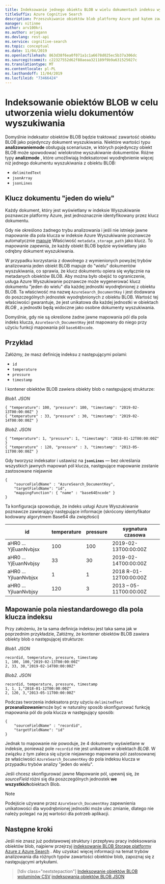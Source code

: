 ```yaml
---
title: Indeksowanie jednego obiektu BLOB w wielu dokumentach indeksu wyszukiwania z usługi Azure Blob indeksator do wyszukiwania pełnotekstowego
titleSuffix: Azure Cognitive Search
description: Przeszukiwanie obiektów blob platformy Azure pod kątem zawartości tekstowej przy użyciu indeksatora obiektów BLOB usługi Azure Cognitive Search. Każdy obiekt BLOB może przynieść jeden lub więcej dokumentów indeksu wyszukiwania.
manager: nitinme
author: arv100kri
ms.author: arjagann
ms.devlang: rest-api
ms.service: cognitive-search
ms.topic: conceptual
ms.date: 11/04/2019
ms.openlocfilehash: 863d38f6ea0f071a1c1a6678d025ec5b37a306dc
ms.sourcegitcommit: c22327552d62f88aeaa321189f9b9a631525027c
ms.translationtype: MT
ms.contentlocale: pl-PL
ms.lasthandoff: 11/04/2019
ms.locfileid: "73466424"
---
```

# <a name="indexing-blobs-to-produce-multiple-search-documents"></a>Indeksowanie obiektów BLOB w celu utworzenia wielu dokumentów wyszukiwania
Domyślnie indeksator obiektów BLOB będzie traktować zawartość obiektu BLOB jako pojedynczy dokument wyszukiwania. Niektóre wartości typu **analizowaniemode** obsługują scenariusze, w których pojedynczy obiekt BLOB może spowodować wielokrotne wyszukiwanie dokumentów. Różne typy **analizmode** , które umożliwiają Indeksatorowi wyodrębnienie więcej niż jednego dokumentu wyszukiwania z obiektu BLOB:
+ `delimitedText`
+ `jsonArray`
+ `jsonLines`

## <a name="one-to-many-document-key"></a>Klucz dokumentu "jeden do wielu"
Każdy dokument, który jest wyświetlany w indeksie Wyszukiwanie poznawcze platformy Azure, jest jednoznacznie identyfikowany przez klucz dokumentu. 

Gdy nie określono żadnego trybu analizowania i jeśli nie istnieje jawne mapowanie dla pola klucza w indeksie Azure Wyszukiwanie poznawcze automatycznie [mapuje](search-indexer-field-mappings.md) Właściwość `metadata_storage_path` jako klucz. To mapowanie zapewnia, że każdy obiekt BLOB będzie wyświetlany jako odrębny dokument wyszukiwania.

W przypadku korzystania z dowolnego z wymienionych powyżej trybów analizowania jeden obiekt BLOB mapuje do "wielu" dokumentów wyszukiwania, co sprawia, że klucz dokumentu opiera się wyłącznie na metadanych obiektów BLOB. Aby można było obejść to ograniczenie, usługa Azure Wyszukiwanie poznawcze może wygenerować klucz dokumentu "jeden do wielu" dla każdej jednostki wyodrębnionej z obiektu BLOB. Ta właściwość ma nazwę `AzureSearch_DocumentKey` i jest dodawana do poszczególnych jednostek wyodrębnionych z obiektu BLOB. Wartość tej właściwości gwarantuje, że jest unikatowa dla każdej jednostki w obiektach _BLOB_ , a jednostki będą widoczne jako osobne dokumenty wyszukiwania.

Domyślnie, gdy nie są określone żadne jawne mapowania pól dla pola indeks klucza, `AzureSearch_DocumentKey` jest mapowany do niego przy użyciu funkcji mapowania pól `base64Encode`.

## <a name="example"></a>Przykład
Załóżmy, że masz definicję indeksu z następującymi polami:
+ `id`
+ `temperature`
+ `pressure`
+ `timestamp`

I kontener obiektów BLOB zawiera obiekty blob o następującej strukturze:

_Blob1. JSON_

    { "temperature": 100, "pressure": 100, "timestamp": "2019-02-13T00:00:00Z" }
    { "temperature" : 33, "pressure" : 30, "timestamp": "2019-02-14T00:00:00Z" }

_Blob2. JSON_

    { "temperature": 1, "pressure": 1, "timestamp": "2018-01-12T00:00:00Z" }
    { "temperature" : 120, "pressure" : 3, "timestamp": "2013-05-11T00:00:00Z" }

Gdy tworzysz indeksator i ustawisz na **`jsonLines`** — bez określania wszystkich jawnych mapowań pól klucza, następujące mapowanie zostanie zastosowane niejawnie
    
    {
        "sourceFieldName" : "AzureSearch_DocumentKey",
        "targetFieldName": "id",
        "mappingFunction": { "name" : "base64Encode" }
    }

Ta konfiguracja spowoduje, że indeks usługi Azure Wyszukiwanie poznawcze zawierający następujące informacje (skrócony identyfikator kodowany algorytmem Base64 dla zwięzłości)

| id | temperature | pressure | sygnatura czasowa |
|----|-------------|----------|-----------|
| aHR0 ... YjEuanNvbjsx | 100 | 100 | 2019-02-13T00:00:00Z |
| aHR0 ... YjEuanNvbjsy | 33 | 30 | 2019-02-14T00:00:00Z |
| aHR0 ... YjIuanNvbjsx | 1 | 1 | 2018 R-01-12T00:00:00Z |
| aHR0 ... YjIuanNvbjsy | 120 | 3 | 2013 – 05-11T00:00:00Z |

## <a name="custom-field-mapping-for-index-key-field"></a>Mapowanie pola niestandardowego dla pola klucza indeksu

Przy założeniu, że ta sama definicja indeksu jest taka sama jak w poprzednim przykładzie, Załóżmy, że kontener obiektów BLOB zawiera obiekty blob o następującej strukturze:

_Blob1. JSON_

    recordid, temperature, pressure, timestamp
    1, 100, 100,"2019-02-13T00:00:00Z" 
    2, 33, 30,"2019-02-14T00:00:00Z" 

_Blob2. JSON_

    recordid, temperature, pressure, timestamp
    1, 1, 1,"2018-01-12T00:00:00Z" 
    2, 120, 3,"2013-05-11T00:00:00Z" 

Podczas tworzenia indeksatora przy użyciu `delimitedText` **przeanalizowanie**może być w naturalny sposób skonfigurować funkcję mapowania pól do pola klucza w następujący sposób:

    {
        "sourceFieldName" : "recordid",
        "targetFieldName": "id"
    }

Jednak to mapowanie _nie_ powoduje, że 4 dokumenty wyświetlane w indeksie, ponieważ pole `recordid` nie jest unikatowe w obiektach _BLOB_. W związku z tym zaleca się użycie niejawnego mapowania pól zastosowanej ze właściwości `AzureSearch_DocumentKey` do pola indeksu klucza w przypadku trybów analizy "jeden do wielu".

Jeśli chcesz skonfigurować jawne Mapowanie pól, upewnij się, że _sourceField_ różni się dla poszczególnych jednostek **we wszystkich**obiektach Blob.

> [!NOTE]
> Podejście używane przez `AzureSearch_DocumentKey` zapewnienia unikatowości dla wyodrębnionej jednostki może ulec zmianie, dlatego nie należy polegać na jej wartości dla potrzeb aplikacji.

## <a name="next-steps"></a>Następne kroki

Jeśli nie znasz już podstawowej struktury i przepływu pracy indeksowania obiektów blob, najpierw przejrzyj [indeksowanie BLOB Storage platformy Azure z Azure Search](search-howto-index-json-blobs.md) . Aby uzyskać więcej informacji na temat trybów analizowania dla różnych typów zawartości obiektów blob, zapoznaj się z następującymi artykułami.

> [!div class="nextstepaction"]
> [Indeksowanie obiektów BLOB woluminów CSV](search-howto-index-csv-blobs.md)
> [indeksowania obiektów BLOB JSON](search-howto-index-json-blobs.md)
